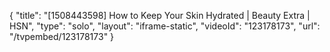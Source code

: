 {
    "title": "[1508443598] How to Keep Your Skin Hydrated | Beauty Extra | HSN",
    "type": "solo",
    "layout": "iframe-static",
    "videoId": "123178173",
    "url": "\/tvpembed\/123178173"
}